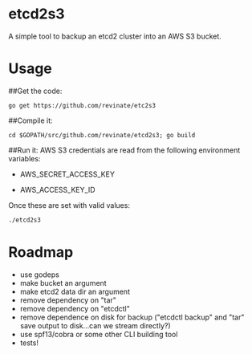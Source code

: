 # etcd2s3

A simple tool to backup an etcd2 cluster into an AWS S3 bucket.

# Usage

##Get the code:
```
go get https://github.com/revinate/etc2s3
```

##Compile it:
```
cd $GOPATH/src/github.com/revinate/etcd2s3; go build
```

##Run it:
AWS S3 credentials are read from the following environment variables:

* AWS\_SECRET\_ACCESS\_KEY

* AWS\_ACCESS\_KEY\_ID

Once these are set with valid values:
```bash
./etcd2s3
```

# Roadmap
* use godeps
* make bucket an argument
* make etcd2 data dir an argument
* remove dependency on "tar"
* remove dependency on "etcdctl"
* remove dependence on disk for backup ("etcdctl backup" and "tar" save output to disk...can we stream directly?)
* use spf13/cobra or some other CLI building tool
* tests!
